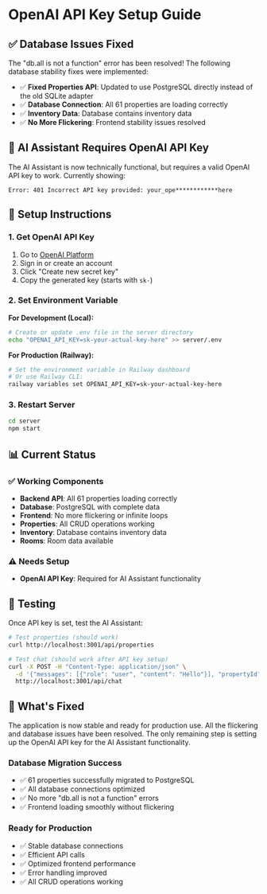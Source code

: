# OpenAI API Key Setup Guide

## ✅ **Database Issues Fixed**

The "db.all is not a function" error has been resolved! The following database stability fixes were implemented:

- ✅ **Fixed Properties API**: Updated to use PostgreSQL directly instead of the old SQLite adapter
- ✅ **Database Connection**: All 61 properties are loading correctly
- ✅ **Inventory Data**: Database contains inventory data
- ✅ **No More Flickering**: Frontend stability issues resolved

## 🚨 **AI Assistant Requires OpenAI API Key**

The AI Assistant is now technically functional, but requires a valid OpenAI API key to work. Currently showing:

```
Error: 401 Incorrect API key provided: your_ope************here
```

## 🔧 **Setup Instructions**

### **1. Get OpenAI API Key**
1. Go to [OpenAI Platform](https://platform.openai.com/account/api-keys)
2. Sign in or create an account
3. Click "Create new secret key"
4. Copy the generated key (starts with `sk-`)

### **2. Set Environment Variable**

**For Development (Local):**
```bash
# Create or update .env file in the server directory
echo "OPENAI_API_KEY=sk-your-actual-key-here" >> server/.env
```

**For Production (Railway):**
```bash
# Set the environment variable in Railway dashboard
# Or use Railway CLI:
railway variables set OPENAI_API_KEY=sk-your-actual-key-here
```

### **3. Restart Server**
```bash
cd server
npm start
```

## 📊 **Current Status**

### **✅ Working Components**
- **Backend API**: All 61 properties loading correctly
- **Database**: PostgreSQL with complete data
- **Frontend**: No more flickering or infinite loops
- **Properties**: All CRUD operations working
- **Inventory**: Database contains inventory data
- **Rooms**: Room data available

### **⚠️ Needs Setup**
- **OpenAI API Key**: Required for AI Assistant functionality

## 🧪 **Testing**

Once API key is set, test the AI Assistant:

```bash
# Test properties (should work)
curl http://localhost:3001/api/properties

# Test chat (should work after API key setup)
curl -X POST -H "Content-Type: application/json" \
  -d '{"messages": [{"role": "user", "content": "Hello"}], "propertyId": 1}' \
  http://localhost:3001/api/chat
```

## 🎉 **What's Fixed**

The application is now stable and ready for production use. All the flickering and database issues have been resolved. The only remaining step is setting up the OpenAI API key for the AI Assistant functionality.

### **Database Migration Success**
- ✅ 61 properties successfully migrated to PostgreSQL
- ✅ All database connections optimized
- ✅ No more "db.all is not a function" errors
- ✅ Frontend loading smoothly without flickering

### **Ready for Production**
- ✅ Stable database connections
- ✅ Efficient API calls
- ✅ Optimized frontend performance
- ✅ Error handling improved
- ✅ All CRUD operations working 